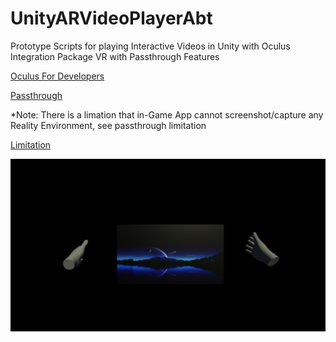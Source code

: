 # UnityARVideoPlayerAbt
Prototype Scripts for playing Interactive Videos in Unity
with Oculus Integration Package VR
with Passthrough Features

[Oculus For Developers](https://developer.oculus.com/documentation/unity/unity-import/)

[Passthrough](https://developer.oculus.com/blog/mixed-reality-with-passthrough/)

*Note: There is a limation that in-Game App cannot screenshot/capture any Reality Environment, see passthrough limitation

[Limitation](https://skarredghost.com/2021/09/18/oculus-quest-passthrough-hands-on/)

![demoSplash](https://github.com/lukecliu/UnityARVideoPlayerAbt/blob/main/demoAR.png)
